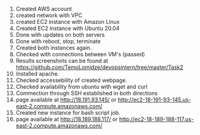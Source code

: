 1. Created AWS account
2. created network with VPC
3. created EC2 instance with Amazon Linux
4. Created EC2 instance with Ubuntu 20.04
5. Done with updates on both servers
6. Done with reboot, stop, terminate
7. Created both instances again.
8. Checked with connections between VM's (passed)
9. Results screenshots can be found at https://github.com/TemoLomidze/devopsintern/tree/master/Task2
10. Installed apache.
11. Checked accessebility of created webpage.
12. Checked availability from ubuntu with wget and curl
13. Commection through SSH established in both directions
14. page available at http://18.191.93.145/ or http://ec2-18-191-93-145.us-east-2.compute.amazonaws.com/
15. Created new instance for bash script job.
16. page available at http://18.189.188.117/ or http://ec2-18-189-188-117.us-east-2.compute.amazonaws.com/
